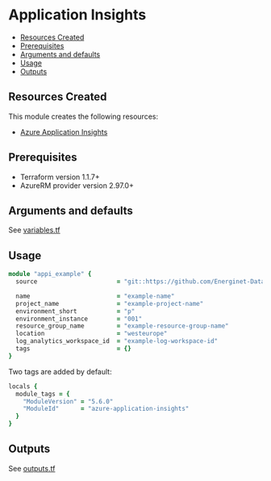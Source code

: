 # Application Insights

- [Resources Created](#resources-created)
- [Prerequisites](#prerequisites)
- [Arguments and defaults](#arguments-and-defaults)
- [Usage](#usage)
- [Outputs](#outputs)

## Resources Created

This module creates the following resources:

- [Azure Application Insights](https://registry.terraform.io/providers/hashicorp/azurerm/latest/docs/resources/application_insights)

## Prerequisites

- Terraform version 1.1.7+
- AzureRM provider version 2.97.0+

## Arguments and defaults

See [variables.tf](./variables.tf)


## Usage

```ruby
module "appi_example" { 
  source                      = "git::https://github.com/Energinet-DataHub/geh-terraform-modules.git//azure/application-insights?ref=5.6.0"

  name                        = "example-name"
  project_name                = "example-project-name"
  environment_short           = "p"
  environment_instance        = "001"
  resource_group_name         = "example-resource-group-name"
  location                    = "westeurope"
  log_analytics_workspace_id  = "example-log-workspace-id"
  tags                        = {}
}
```

Two tags are added by default:

```ruby
locals {
  module_tags = {
    "ModuleVersion" = "5.6.0" 
    "ModuleId"      = "azure-application-insights"  
  }
}
```

## Outputs

See [outputs.tf](./outputs.tf)
